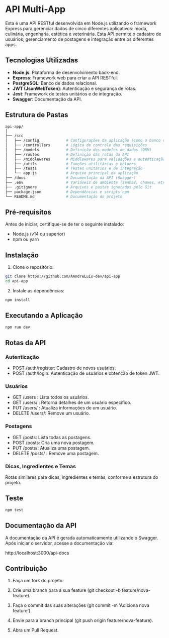 # API Multi-App

Esta é uma API RESTful desenvolvida em Node.js utilizando o framework Express para gerenciar dados de cinco diferentes aplicativos: moda, culinária, engenharia, estética e veterinária. Esta API permite o cadastro de usuários, gerenciamento de postagens e integração entre os diferentes apps.

## Tecnologias Utilizadas

- **Node.js**: Plataforma de desenvolvimento back-end.
- **Express**: Framework web para criar a API RESTful.
- **PostgreSQL**: Banco de dados relacional.
- **JWT (JsonWebToken)**: Autenticação e segurança de rotas.
- **Jest**: Framework de testes unitários e de integração.
- **Swagger**: Documentação da API.

## Estrutura de Pastas

```bash
api-app/
│
├── /src
│   ├── /config            # Configurações da aplicação (como o banco de dados)
│   ├── /controllers       # Lógica de controle das requisições
│   ├── /models            # Definição dos modelos de dados (ORM)
│   ├── /routes            # Definição das rotas da API
│   ├── /middlewares       # Middlewares para validações e autenticação
│   ├── /utils             # Funções utilitárias e helpers
│   ├── /tests             # Testes unitários e de integração
│   └── app.js             # Arquivo principal da aplicação
├── /docs                  # Documentação da API (Swagger)
├── .env                   # Variáveis de ambiente (senhas, chaves, etc.)
├── .gitignore             # Arquivos e pastas ignorados pelo Git
├── package.json           # Dependências e scripts npm
└── README.md              # Documentação do projeto
```

## Pré-requisitos

Antes de iniciar, certifique-se de ter o seguinte instalado:

- Node.js (v14 ou superior)
- npm ou yarn

## Instalação

1. Clone o repositório:
```bash
git clone https://github.com/AAndreLuis-dev/api-app
cd api-app
```

2. Instale as dependências:
```bash
npm install
```

## Executando a Aplicação
```bash
npm run dev
```
## Rotas da API

### Autenticação

- POST /auth/register: Cadastro de novos usuários.
- POST /auth/login: Autenticação de usuários e obtenção de token JWT.

### Usuários
- GET /users : Lista todos os usuários.
- GET /users/ : Retorna detalhes de um usuário específico.
- PUT /users/ : Atualiza informações de um usuário.
- DELETE /users/:  Remove um usuário.

### Postagens
- GET /posts: Lista todas as postagens.
- POST /posts: Cria uma nova postagem.
- PUT /posts/: Atualiza uma postagem.
- DELETE /posts/ : Remove uma postagem.


### Dicas, Ingredientes e Temas 

Rotas similares para dicas, ingredientes e temas, conforme a estrutura do projeto.

## Teste
```bash
npm test
```

## Documentação da API

A documentação da API é gerada automaticamente utilizando o Swagger. Após iniciar o servidor, acesse a documentação via:

http://localhost:3000/api-docs


## Contribuição

1. Faça um fork do projeto.

2. Crie uma branch para a sua feature (git checkout -b feature/nova-feature).

3. Faça o commit das suas alterações (git commit -m 'Adiciona nova feature').

4. Envie para a branch principal (git push origin feature/nova-feature).

5. Abra um Pull Request.